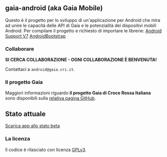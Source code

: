 ## gaia-android (aka Gaia Mobile)

Questo è il progetto per lo sviluppo di un'applicazione per Android che mira ad unire le capacità delle API di Gaia e le potenzialità dei dispositivi mobili Android.
Per compilare il progetto e richiesto di importare le librerie:
[Android Support V7](https://developer.android.com/tools/support-library/setup.html)
[AndroidBootstrap](https://github.com/Bearded-Hen/Android-Bootstrap)


### Collaborare

**SI CERCA COLLABORAZIONE - OGNI COLLABORAZIONE È BENVENUTA!**

Contattaci a `android@gaia.cri.it`.


### Il progetto Gaia

Maggiori informazioni riguardo **il progetto Gaia di Croce Rossa Italiana** sono disponibili sulla [relativa pagina GitHub](http://github.com/CroceRossaCatania/gaia).


## Stato attuale

[Scarica app allo stato beta](https://github.com/CroceRossaItaliana/gaia-android/blob/master/GaiaAndroidV0.6.7.apk?raw=true)


### La licenza 

Il codice è rilasciato con licenza [GPLv3](https://github.com/AlfioEmanueleFresta/gaia-android/LICENSE.txt).


